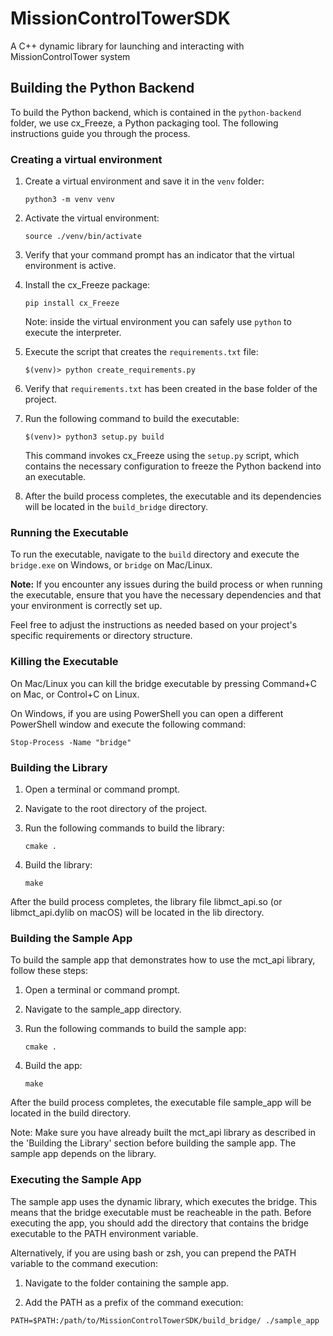 # MissionControlTowerSDK
A C++ dynamic library for launching and interacting with MissionControlTower system

## Building the Python Backend

To build the Python backend, which is contained in the `python-backend` folder, we use cx_Freeze, a Python packaging tool. The following instructions guide you through the process.

### Creating a virtual environment

1. Create a virtual environment and save it in the `venv` folder:

   ```shell
   python3 -m venv venv
   ```

2. Activate the virtual environment:

   ```shell
   source ./venv/bin/activate
   ```

3. Verify that your command prompt has an indicator that the virtual environment is active.

4. Install the cx_Freeze package:

   ```shell
   pip install cx_Freeze
   ```
   Note: inside the virtual environment you can safely use `python` to execute the interpreter.

5. Execute the script that creates the `requirements.txt` file:

   ```shell
   $(venv)> python create_requirements.py
   ```

6. Verify that `requirements.txt` has been created in the base folder of the project.

7. Run the following command to build the executable:

   ```shell
   $(venv)> python3 setup.py build
   ```

   This command invokes cx_Freeze using the `setup.py` script, which contains the necessary configuration to freeze the Python backend into an executable.

8. After the build process completes, the executable and its dependencies will be located in the `build_bridge` directory.

### Running the Executable

To run the executable, navigate to the `build` directory and execute the `bridge.exe` on Windows, or `bridge` on Mac/Linux.

**Note:** If you encounter any issues during the build process or when running the executable, ensure that you have the necessary dependencies and that your environment is correctly set up.

Feel free to adjust the instructions as needed based on your project's specific requirements or directory structure.

### Killing the Executable

On Mac/Linux you can kill the bridge executable by pressing Command+C on Mac, or Control+C on Linux.

On Windows, if you are using PowerShell you can open a different PowerShell window and execute the following command:

```shell
Stop-Process -Name "bridge"
```

### Building the Library

1. Open a terminal or command prompt.

2. Navigate to the root directory of the project.

3. Run the following commands to build the library:

   ```shell
   cmake .
   ```

4. Build the library:

   ```shell
   make
   ```

After the build process completes, the library file libmct_api.so (or libmct_api.dylib on macOS) will be located in the lib directory.

### Building the Sample App

To build the sample app that demonstrates how to use the mct_api library, follow these steps:

1. Open a terminal or command prompt.

2. Navigate to the sample_app directory.

3. Run the following commands to build the sample app:

   ```shell
   cmake .
   ```

4. Build the app:

   ```shell
   make
   ```

After the build process completes, the executable file sample_app will be located in the build directory.

Note: Make sure you have already built the mct_api library as described in the 'Building the Library' section before building the sample app. The sample app depends on the library.

### Executing the Sample App

The sample app uses the dynamic library, which executes the bridge. This means that the bridge executable must
be reacheable in the path. Before executing the app, you should add the directory that contains the bridge executable
to the PATH environment variable.

Alternatively, if you are using bash or zsh, you can prepend the PATH variable to
the command execution:

1. Navigate to the folder containing the sample app.

2. Add the PATH as a prefix of the command execution:

```shell
PATH=$PATH:/path/to/MissionControlTowerSDK/build_bridge/ ./sample_app
```
